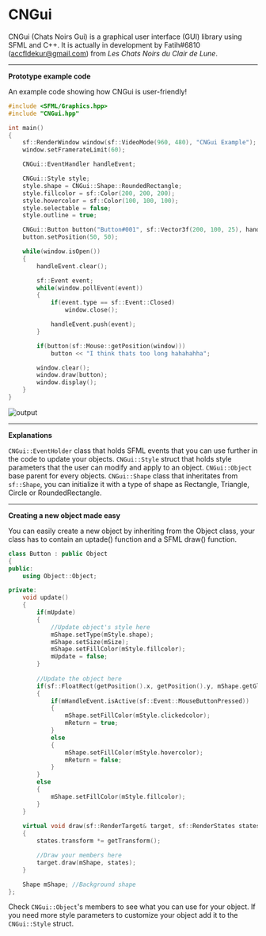 # CNGui

CNGui (Chats Noirs Gui) is a graphical user interface (GUI) library using SFML and C++.
It is actually in development by Fatih#6810 (accfldekur@gmail.com) from *Les Chats Noirs du Clair de Lune*.

***
**Prototype example code**

An example code showing how CNGui is user-friendly! 

```cpp
#include <SFML/Graphics.hpp>
#include "CNGui.hpp"

int main()
{
    sf::RenderWindow window(sf::VideoMode(960, 480), "CNGui Example");
    window.setFramerateLimit(60);

    CNGui::EventHandler handleEvent;

    CNGui::Style style;
    style.shape = CNGui::Shape::RoundedRectangle;
    style.fillcolor = sf::Color(200, 200, 200);
    style.hovercolor = sf::Color(100, 100, 100);
    style.selectable = false;
    style.outline = true;

    CNGui::Button button("Button#001", sf::Vector3f(200, 100, 25), handleEvent, style);
    button.setPosition(50, 50);

    while(window.isOpen())
    {
        handleEvent.clear();

        sf::Event event;
        while(window.pollEvent(event))
        {
            if(event.type == sf::Event::Closed)
                window.close();

            handleEvent.push(event);
        }

        if(button(sf::Mouse::getPosition(window)))
            button << "I think thats too long hahahahha";

        window.clear();
        window.draw(button);
        window.display();
    }
}
```
![output](https://image.ibb.co/kuH8TK/CNGui_button.png)

***
**Explanations**

`CNGui::EventHolder` class that holds SFML events that you can use further in the code to update your objects.
`CNGui::Style` struct that holds style parameters that the user can modify and apply to an object.
`CNGui::Object` base parent for every objects.
`CNGui::Shape` class that inheritates from `sf::Shape`, you can initialize it with a type of shape as Rectangle, Triangle, Circle or RoundedRectangle.

***
**Creating a new object made easy**

You can easily create a new object by inheriting from the Object class, your class has to contain an uptade() function and a SFML draw() function.

```cpp
class Button : public Object
{
public:
    using Object::Object;

private:
    void update()
    {
        if(mUpdate) 
        {
            //Update object's style here
            mShape.setType(mStyle.shape);
            mShape.setSize(mSize);
            mShape.setFillColor(mStyle.fillcolor);
            mUpdate = false;
        }
        
        //Update the object here
        if(sf::FloatRect(getPosition().x, getPosition().y, mShape.getGlobalBounds().width, mShape.getGlobalBounds().height).contains(mMouse))
        {
            if(mHandleEvent.isActive(sf::Event::MouseButtonPressed))
            {
                mShape.setFillColor(mStyle.clickedcolor);
                mReturn = true; 
            }
            else
            {
                mShape.setFillColor(mStyle.hovercolor);
                mReturn = false;
            }
        }
        else
        {
            mShape.setFillColor(mStyle.fillcolor);
        }
    }
    
    virtual void draw(sf::RenderTarget& target, sf::RenderStates states) const
    {
        states.transform *= getTransform();

        //Draw your members here
        target.draw(mShape, states);
    }

    Shape mShape; //Background shape
};
```

Check
`CNGui::Object`'s members to see what you can use for your object. If you need more style parameters to customize your object add it to the `CNGui::Style` struct.
